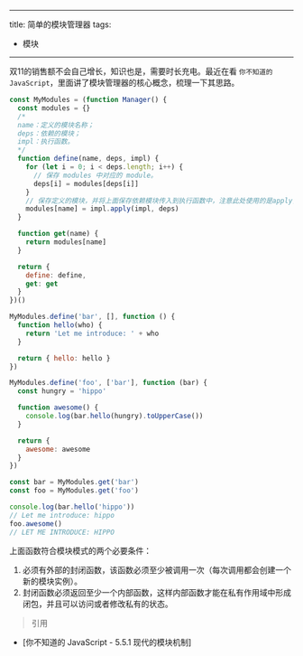 
---
title: 简单的模块管理器
tags:
  - 模块
---

双11的销售额不会自己增长，知识也是，需要时长充电。最近在看 `你不知道的 JavaScript`，里面讲了模块管理器的核心概念，梳理一下其思路。

<!-- more -->


```javascript
const MyModules = (function Manager() {
  const modules = {}
  /*
  name：定义的模块名称；
  deps：依赖的模块；
  impl：执行函数。
  */
  function define(name, deps, impl) {
    for (let i = 0; i < deps.length; i++) {
      // 保存 modules 中对应的 module。
      deps[i] = modules[deps[i]]
    }
    // 保存定义的模块，并将上面保存依赖模块传入到执行函数中，注意此处使用的是apply，参数是以数组的形式传入的，依次对应传入的 deps 顺序。
    modules[name] = impl.apply(impl, deps)
  }

  function get(name) {
    return modules[name]
  }

  return {
    define: define,
    get: get
  }
})()

MyModules.define('bar', [], function () {
  function hello(who) {
    return 'Let me introduce: ' + who
  }

  return { hello: hello }
})

MyModules.define('foo', ['bar'], function (bar) {
  const hungry = 'hippo'

  function awesome() {
    console.log(bar.hello(hungry).toUpperCase())
  }

  return {
    awesome: awesome
  }
})

const bar = MyModules.get('bar')
const foo = MyModules.get('foo')

console.log(bar.hello('hippo'))
// Let me introduce: hippo
foo.awesome()
// LET ME INTRODUCE: HIPPO
```


上面函数符合模块模式的两个必要条件：

1. 必须有外部的封闭函数，该函数必须至少被调用一次（每次调用都会创建一个新的模块实例）。
2. 封闭函数必须返回至少一个内部函数，这样内部函数才能在私有作用域中形成闭包，并且可以访问或者修改私有的状态。

> 引用

- [你不知道的 JavaScript - 5.5.1 现代的模块机制]
